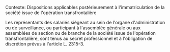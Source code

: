 Contexte: Dispositions applicables postérieurement à l'immatriculation de la société issue de l'opération transfrontalière

Les représentants des salariés siégeant au sein de l'organe d'administration ou de surveillance, ou participant à l'assemblée générale ou aux assemblées de section ou de branche de la société issue de l'opération transfrontalière, sont tenus au secret professionnel et à l'obligation de discrétion prévus à l'article L. 2315-3.